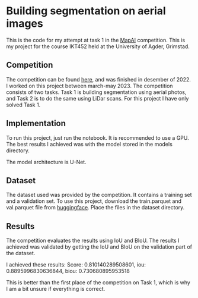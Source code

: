 # Building segmentation on aerial images
This is the code for my attempt at task 1 in the [MapAI](https://github.com/Sjyhne/MapAI-Competition/tree/master) competition. This is my project for the course IKT452 held at the University of Agder, Grimstad.

## Competition
The competition can be found [here](https://www.nora.ai/competition/mapai-precision-in-building-segmentation/index.html), and was finished in desember of 2022. I worked on this project between march-may 2023.
The competition consists of two tasks. Task 1 is building segmentation using aerial photos, and Task 2 is to do the same using LiDar scans.
For this project I have only solved Task 1.

## Implementation
To run this project, just run the notebook. It is recommended to use a GPU. The best results I achieved was with the model stored in the models directory. 

The model architecture is U-Net.

## Dataset
The dataset used was provided by the competition. It contains a training set and a validation set.
To use this project, download the train.parquet and val.parquet file from [huggingface](https://huggingface.co/datasets/sjyhne/mapai_training_data/tree/main).
Place the files in the dataset directory.

## Results
The competition evaluates the results using IoU and BIoU.
The results I achieved was validated by getting the IoU and BIoU on the validation part of the dataset.

I achieved these results:
Score: 0.810140289508601, iou: 0.8895996830636844, biou: 0.730680895953518

This is better than the first place of the competition on Task 1, which is why I am a bit unsure if everything is correct.
